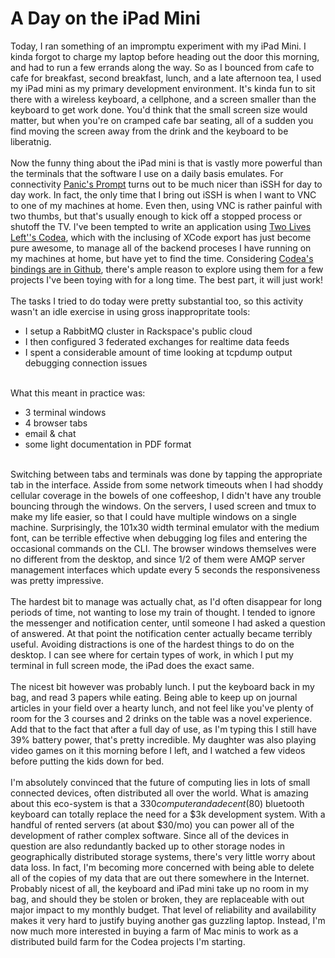A Day on the iPad Mini
======================

Today, I ran something of an impromptu experiment with my iPad Mini.  I kinda forgot to charge my laptop before heading out the door this morning, and had to run a few errands along the way.  So as I bounced from cafe to cafe for breakfast, second breakfast, lunch, and a late afternoon tea, I used my iPad mini as my primary development environment.  It&#39;s kinda fun to sit there with a wireless keyboard, a cellphone, and a screen smaller than the keyboard to get work done.  You&#39;d think that the small screen size would matter, but when you&#39;re on cramped cafe bar seating, all of a sudden you find moving the screen away from the drink and the keyboard to be liberatnig.<br><br>Now the funny thing about the iPad mini is that is vastly more powerful than the terminals that the software I use on a daily basis emulates.  For connectivity <a href="http://panic.com/prompt/">Panic&#39;s Prompt</a> turns out to be much nicer than iSSH for day to day work.  In fact, the only time that I bring out iSSH is when I want to VNC to one of my machines at home.  Even then, using VNC is rather painful with two thumbs, but that&#39;s usually enough to kick off a stopped process or shutoff the TV.  I&#39;ve been tempted to write an application using <a href="http://twolivesleft.com/Codea/">Two Lives Left&#39;&#39;s Codea</a>, which with the inclusing of XCode export has just become pure awesome, to manage all of the backend proceses I have running on my machines at home, but have yet to find the time.  Considering <a href="https://github.com/TwoLivesLeft/Codea-Runtime">Codea&#39;s bindings are in Github</a>, there&#39;s ample reason to explore using them for a few projects I&#39;ve been toying with for a long time.  The best part, it will just work!<br><br>The tasks I tried to do today were pretty substantial too, so this activity wasn&#39;t an idle exercise in using gross inappropritate tools:<ul><li>I setup a RabbitMQ cluster in Rackspace&#39;s public cloud</li><li>I then configured 3 federated exchanges for realtime data feeds</li><li>I spent a considerable amount of time looking at tcpdump output debugging connection issues</li></ul><br>What this meant in practice was:<ul><li>3 terminal windows</li><li>4 browser tabs</li><li>email & chat</li><li>some light documentation in PDF format</li></ul><br>Switching between tabs and terminals was done by tapping the appropriate tab in the interface.  Asside from some network timeouts when I had shoddy cellular coverage in the bowels of one coffeeshop, I didn&#39;t have any trouble bouncing through the windows.  On the servers, I used screen and tmux to make my life easier, so that I could have multiple windows on a single machine.  Surprisingly, the 101x30 width terminal emulator with the medium font, can be terrible effective when debugging log files and entering the occasional commands on the CLI.  The browser windows themselves were no different from the desktop, and since 1/2 of them were AMQP server management interfaces which update every 5 seconds the responsiveness was pretty impressive.<br><br>The hardest bit to manage was actually chat, as I&#39;d often disappear for long periods of time, not wanting to lose my train of thought.  I tended to ignore the messenger and notification center, until someone I had asked a question of answered.  At that point the notification center actually became terribly useful.  Avoiding distractions is one of the hardest things to do on the desktop.  I can see where for certain types of work, in which I put my terminal in full screen mode, the iPad does the exact same.<br><br>The nicest bit however was probably lunch. I put the keyboard back in my bag, and read 3 papers while eating.  Being able to keep up on journal articles in your field over a hearty lunch, and not feel like you&#39;ve plenty of room for the 3 courses and 2 drinks on the table was a novel experience.  Add that to the fact that after a full day of use, as I&#39;m typing this I still have 39% battery power, that&#39;s pretty incredible.  My daughter was also playing video games on it this morning before I left, and I watched a few videos before putting the kids down for bed.<br><br>I&#39;m absolutely convinced that the future of computing lies in lots of small connected devices, often distributed all over the world.   What is amazing about this eco-system is that a $330 computer and a decent ($80) bluetooth keyboard can totally replace the need for a $3k development system.  With a handful of rented servers (at about $30/mo) you can power all of the development of rather complex software.  Since all of the devices in question are also redundantly backed up to other storage nodes in geographically distributed storage systems, there&#39;s very little worry about data loss.  In fact, I&#39;m becoming more concerned with being able to delete all of the copies of my data that are out there somewhere in the Internet.  Probably nicest of all, the keyboard and iPad mini take up no room in my bag, and should they be stolen or broken, they are replaceable with out major impact to my monthly budget.  That level of reliability and availability makes it very hard to justify buying another gas guzzling laptop.  Instead, I&#39;m now much more interested in buying a farm of Mac minis to work as a distributed build farm for the Codea projects I&#39;m starting.<br><br>